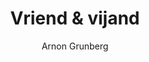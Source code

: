 ---
title: "Vriend & vijand"
author: "Arnon Grunberg"
isbn: ""
isbn13: ""
rating: "4"
publisher: "Uitgeverij Prometheus"
pages: "112"
publishYear: "2019"
read: "2019"
goodreads_id: "43907126"
language: "nl"
---